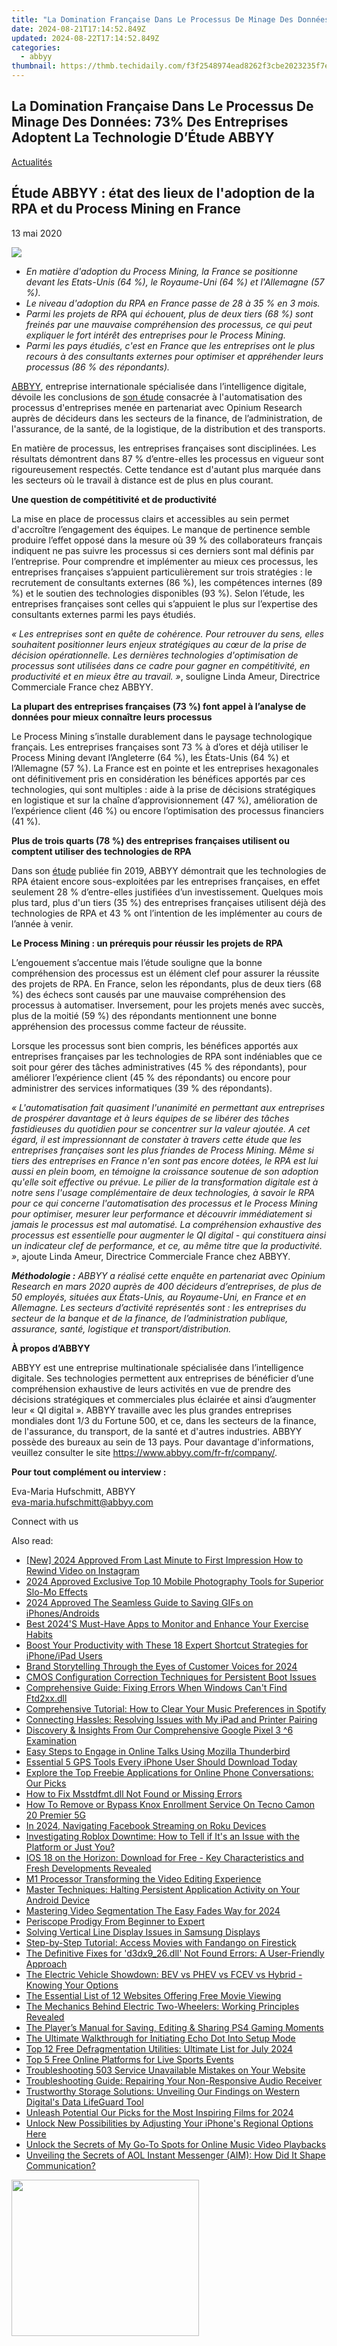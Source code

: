 ```yaml
---
title: "La Domination Française Dans Le Processus De Minage Des Données: 73%% Des Entreprises Adoptent La Technologie D’Étude ABBYY"
date: 2024-08-21T17:14:52.849Z
updated: 2024-08-22T17:14:52.849Z
categories:
  - abbyy
thumbnail: https://thmb.techidaily.com/f3f2548974ead8262f3cbe2023235f7ed337f6212ab7a7e3e523b3fd374baa30.jpg
---
```


## La Domination Française Dans Le Processus De Minage Des Données: 73% Des Entreprises Adoptent La Technologie D’Étude ABBYY

[Actualités](https://tools.techidaily.com/abbyy/products/)

## Étude ABBYY : état des lieux de l'adoption de la RPA et du Process Mining en France

13 mai 2020

![](https://content.abbyy.com/-/media/project/abbyy/abbyy/branchtemplates/shutterstock_1272462163_1296-x-729.jpg?h=729&iar=0&w=1296)

* _En matière d'adoption du Process Mining, la France se positionne devant les Etats-Unis (64 %), le Royaume-Uni (64 %) et l'Allemagne (57 %)._
* _Le niveau d'adoption du RPA en France passe de 28 à 35 % en 3 mois._
* _Parmi les projets de RPA qui échouent, plus de deux tiers (68 %) sont freinés par une mauvaise compréhension des processus, ce qui peut expliquer le fort intérêt des entreprises pour le Process Mining._
* _Parmi les pays étudiés, c'est en France que les entreprises ont le plus recours à des consultants externes pour optimiser et appréhender leurs processus (86 % des répondants)._

[ABBYY](https://tools.techidaily.com/abbyy/products/), entreprise internationale spécialisée dans l’intelligence digitale, dévoile les conclusions de [son étude](https://tools.techidaily.com/abbyy/products/) consacrée à l'automatisation des processus d'entreprises menée en partenariat avec Opinium Research auprès de décideurs dans les secteurs de la finance, de l’administration, de l'assurance, de la santé, de la logistique, de la distribution et des transports.

En matière de processus, les entreprises françaises sont disciplinées. Les résultats démontrent dans 87 % d’entre-elles les processus en vigueur sont rigoureusement respectés. Cette tendance est d'autant plus marquée dans les secteurs où le travail à distance est de plus en plus courant.

**Une question de compétitivité et de productivité**

La mise en place de processus clairs et accessibles au sein permet d'accroître l’engagement des équipes. Le manque de pertinence semble produire l’effet opposé dans la mesure où 39 % des collaborateurs français indiquent ne pas suivre les processus si ces derniers sont mal définis par l’entreprise. Pour comprendre et implémenter au mieux ces processus, les entreprises françaises s’appuient particulièrement sur trois stratégies : le recrutement de consultants externes (86 %), les compétences internes (89 %) et le soutien des technologies disponibles (93 %). Selon l’étude, les entreprises françaises sont celles qui s’appuient le plus sur l’expertise des consultants externes parmi les pays étudiés.

_« Les entreprises sont en quête de cohérence. Pour retrouver du sens, elles souhaitent positionner leurs enjeux stratégiques au cœur de la prise de décision opérationnelle. Les dernières technologies d'optimisation de processus sont utilisées dans ce cadre pour gagner en compétitivité, en productivité et en mieux être au travail. »_, souligne Linda Ameur, Directrice Commerciale France chez ABBYY.

**La plupart des entreprises françaises (73 %) font appel à l’analyse de données pour mieux connaître leurs processus**

Le Process Mining s’installe durablement dans le paysage technologique français. Les entreprises françaises sont 73 % à d’ores et déjà utiliser le Process Mining devant l’Angleterre (64 %), les États-Unis (64 %) et l’Allemagne (57 %). La France est en pointe et les entreprises hexagonales ont définitivement pris en considération les bénéfices apportés par ces technologies, qui sont multiples : aide à la prise de décisions stratégiques en logistique et sur la chaîne d’approvisionnement (47 %), amélioration de l’expérience client (46 %) ou encore l’optimisation des processus financiers (41 %).

**Plus de trois quarts (78 %) des entreprises françaises utilisent ou comptent utiliser des technologies de RPA**

Dans son [étude](https://tools.techidaily.com/abbyy/products/) publiée fin 2019, ABBYY démontrait que les technologies de RPA étaient encore sous-exploitées par les entreprises françaises, en effet seulement 28 % d’entre-elles justifiées d’un investissement. Quelques mois plus tard, plus d'un tiers (35 %) des entreprises françaises utilisent déjà des technologies de RPA et 43 % ont l’intention de les implémenter au cours de l’année à venir.

**Le Process Mining : un prérequis pour réussir les projets de RPA**

L’engouement s’accentue mais l’étude souligne que la bonne compréhension des processus est un élément clef pour assurer la réussite des projets de RPA. En France, selon les répondants, plus de deux tiers (68 %) des échecs sont causés par une mauvaise compréhension des processus à automatiser. Inversement, pour les projets menés avec succès, plus de la moitié (59 %) des répondants mentionnent une bonne appréhension des processus comme facteur de réussite.

Lorsque les processus sont bien compris, les bénéfices apportés aux entreprises françaises par les technologies de RPA sont indéniables que ce soit pour gérer des tâches administratives (45 % des répondants), pour améliorer l’expérience client (45 % des répondants) ou encore pour administrer des services informatiques (39 % des répondants).

_« L'automatisation fait quasiment l'unanimité en permettant aux entreprises de prospérer davantage et à leurs équipes de se libérer des tâches fastidieuses du quotidien pour se concentrer sur la valeur ajoutée. A cet égard, il est impressionnant de constater à travers cette étude que les entreprises françaises sont les plus friandes de Process Mining. Même si tiers des entreprises en France n'en sont pas encore dotées, le RPA est lui aussi en plein boom, en témoigne la croissance soutenue de son adoption qu'elle soit effective ou prévue. Le pilier de la transformation digitale est à notre sens l'usage complémentaire de deux technologies, à savoir le RPA pour ce qui concerne l'automatisation des processus et le Process Mining pour optimiser, mesurer leur performance et découvrir immédiatement si jamais le processus est mal automatisé. La compréhension exhaustive des processus est essentielle pour augmenter le QI digital - qui constituera ainsi un indicateur clef de performance, et ce, au même titre que la productivité. »_, ajoute Linda Ameur, Directrice Commerciale France chez ABBYY.

_**Méthodologie :** ABBYY a réalisé cette enquête en partenariat avec Opinium Research en mars 2020 auprès de 400 décideurs d’entreprises, de plus de 50 employés, situées aux États-Unis, au Royaume-Uni, en France et en Allemagne. Les secteurs d’activité représentés sont : les entreprises du secteur de la banque et de la finance, de l’administration publique, assurance, santé, logistique et transport/distribution._

**À propos d’ABBYY**

ABBYY est une entreprise multinationale spécialisée dans l’intelligence digitale. Ses technologies permettent aux entreprises de bénéficier d’une compréhension exhaustive de leurs activités en vue de prendre des décisions stratégiques et commerciales plus éclairée et ainsi d’augmenter leur « QI digital ». ABBYY travaille avec les plus grandes entreprises mondiales dont 1/3 du Fortune 500, et ce, dans les secteurs de la finance, de l'assurance, du transport, de la santé et d'autres industries. ABBYY possède des bureaux au sein de 13 pays. Pour davantage d'informations, veuillez consulter le site <https://www.abbyy.com/fr-fr/company/>.

**Pour tout complément ou interview :**

Eva-Maria Hufschmitt, ABBYY  
[eva-maria.hufschmitt@abbyy.com](https://tools.techidaily.com/abbyy/products/)

Connect with us

<ins class="adsbygoogle"
     style="display:block"
     data-ad-format="autorelaxed"
     data-ad-client="ca-pub-7571918770474297"
     data-ad-slot="1223367746"></ins>



<ins class="adsbygoogle"
     style="display:block"
     data-ad-client="ca-pub-7571918770474297"
     data-ad-slot="8358498916"
     data-ad-format="auto"
     data-full-width-responsive="true"></ins>

<span class="atpl-alsoreadstyle">Also read:</span>
<div><ul>
<li><a href="https://instagram-videos.techidaily.com/new-2024-approved-from-last-minute-to-first-impression-how-to-rewind-video-on-instagram/"><u>[New] 2024 Approved  From Last Minute to First Impression  How to Rewind Video on Instagram</u></a></li>
<li><a href="https://some-techniques.techidaily.com/2024-approved-exclusive-top-10-mobile-photography-tools-for-superior-slo-mo-effects/"><u>2024 Approved  Exclusive Top 10 Mobile Photography Tools for Superior Slo-Mo Effects</u></a></li>
<li><a href="https://twitter-videos.techidaily.com/2024-approved-the-seamless-guide-to-saving-gifs-on-iphonesandroids/"><u>2024 Approved  The Seamless Guide to Saving GIFs on iPhones/Androids</u></a></li>
<li><a href="https://techtrends.techidaily.com/best-2024s-must-have-apps-to-monitor-and-enhance-your-exercise-habits/"><u>Best 2024'S Must-Have Apps to Monitor and Enhance Your Exercise Habits</u></a></li>
<li><a href="https://techtrends.techidaily.com/boost-your-productivity-with-these-18-expert-shortcut-strategies-for-iphoneipad-users/"><u>Boost Your Productivity with These 18 Expert Shortcut Strategies for iPhone/iPad Users</u></a></li>
<li><a href="https://fox-boxes.techidaily.com/brand-storytelling-through-the-eyes-of-customer-voices-for-2024/"><u>Brand Storytelling Through the Eyes of Customer Voices for 2024</u></a></li>
<li><a href="https://techtrends.techidaily.com/cmos-configuration-correction-techniques-for-persistent-boot-issues/"><u>CMOS Configuration Correction Techniques for Persistent Boot Issues</u></a></li>
<li><a href="https://techtrends.techidaily.com/comprehensive-guide-fixing-errors-when-windows-cant-find-ftd2xxdll/"><u>Comprehensive Guide: Fixing Errors When Windows Can't Find Ftd2xx.dll</u></a></li>
<li><a href="https://techtrends.techidaily.com/comprehensive-tutorial-how-to-clear-your-music-preferences-in-spotify/"><u>Comprehensive Tutorial: How to Clear Your Music Preferences in Spotify</u></a></li>
<li><a href="https://techtrends.techidaily.com/connecting-hassles-resolving-issues-with-my-ipad-and-printer-pairing/"><u>Connecting Hassles: Resolving Issues with My iPad and Printer Pairing</u></a></li>
<li><a href="https://buynow-marvelous.techidaily.com/discovery-and-insights-from-our-comprehensive-google-pixel-3-6-examination/"><u>Discovery & Insights From Our Comprehensive Google Pixel 3 ^6 Examination</u></a></li>
<li><a href="https://techtrends.techidaily.com/easy-steps-to-engage-in-online-talks-using-mozilla-thunderbird/"><u>Easy Steps to Engage in Online Talks Using Mozilla Thunderbird</u></a></li>
<li><a href="https://techtrends.techidaily.com/essential-5-gps-tools-every-iphone-user-should-download-today/"><u>Essential 5 GPS Tools Every iPhone User Should Download Today</u></a></li>
<li><a href="https://techtrends.techidaily.com/explore-the-top-freebie-applications-for-online-phone-conversations-our-picks/"><u>Explore the Top Freebie Applications for Online Phone Conversations: Our Picks</u></a></li>
<li><a href="https://techtrends.techidaily.com/how-to-fix-msstdfmtdll-not-found-or-missing-errors/"><u>How to Fix Msstdfmt.dll Not Found or Missing Errors</u></a></li>
<li><a href="https://unlock-android.techidaily.com/how-to-remove-or-bypass-knox-enrollment-service-on-tecno-camon-20-premier-5g-by-drfone-android/"><u>How To Remove or Bypass Knox Enrollment Service On Tecno Camon 20 Premier 5G</u></a></li>
<li><a href="https://facebook-video-files.techidaily.com/in-2024-navigating-facebook-streaming-on-roku-devices/"><u>In 2024, Navigating Facebook Streaming on Roku Devices</u></a></li>
<li><a href="https://techtrends.techidaily.com/investigating-roblox-downtime-how-to-tell-if-its-an-issue-with-the-platform-or-just-you/"><u>Investigating Roblox Downtime: How to Tell if It's an Issue with the Platform or Just You?</u></a></li>
<li><a href="https://techtrends.techidaily.com/ios-18-on-the-horizon-download-for-free-key-characteristics-and-fresh-developments-revealed/"><u>IOS 18 on the Horizon: Download for Free - Key Characteristics and Fresh Developments Revealed</u></a></li>
<li><a href="https://fox-cloud.techidaily.com/m1-processor-transforming-the-video-editing-experience/"><u>M1 Processor  Transforming the Video Editing Experience</u></a></li>
<li><a href="https://techtrends.techidaily.com/master-techniques-halting-persistent-application-activity-on-your-android-device/"><u>Master Techniques: Halting Persistent Application Activity on Your Android Device</u></a></li>
<li><a href="https://on-screen-recording.techidaily.com/mastering-video-segmentation-the-easy-fades-way-for-2024/"><u>Mastering Video Segmentation  The Easy Fades Way for 2024</u></a></li>
<li><a href="https://extra-resources.techidaily.com/periscope-prodigy-from-beginner-to-expert/"><u>Periscope Prodigy  From Beginner to Expert</u></a></li>
<li><a href="https://techtrends.techidaily.com/solving-vertical-line-display-issues-in-samsung-displays/"><u>Solving Vertical Line Display Issues in Samsung Displays</u></a></li>
<li><a href="https://techtrends.techidaily.com/step-by-step-tutorial-access-movies-with-fandango-on-firestick/"><u>Step-by-Step Tutorial: Access Movies with Fandango on Firestick</u></a></li>
<li><a href="https://techtrends.techidaily.com/the-definitive-fixes-for-d3dx926dll-not-found-errors-a-user-friendly-approach/"><u>The Definitive Fixes for 'd3dx9_26.dll' Not Found Errors: A User-Friendly Approach</u></a></li>
<li><a href="https://techtrends.techidaily.com/the-electric-vehicle-showdown-bev-vs-phev-vs-fcev-vs-hybrid-knowing-your-options/"><u>The Electric Vehicle Showdown: BEV vs PHEV vs FCEV vs Hybrid - Knowing Your Options</u></a></li>
<li><a href="https://techtrends.techidaily.com/the-essential-list-of-12-websites-offering-free-movie-viewing/"><u>The Essential List of 12 Websites Offering Free Movie Viewing</u></a></li>
<li><a href="https://techtrends.techidaily.com/the-mechanics-behind-electric-two-wheelers-working-principles-revealed/"><u>The Mechanics Behind Electric Two-Wheelers: Working Principles Revealed</u></a></li>
<li><a href="https://techtrends.techidaily.com/the-players-manual-for-saving-editing-and-sharing-ps4-gaming-moments/"><u>The Player’s Manual for Saving, Editing & Sharing PS4 Gaming Moments</u></a></li>
<li><a href="https://techtrends.techidaily.com/the-ultimate-walkthrough-for-initiating-echo-dot-into-setup-mode/"><u>The Ultimate Walkthrough for Initiating Echo Dot Into Setup Mode</u></a></li>
<li><a href="https://techtrends.techidaily.com/top-12-free-defragmentation-utilities-ultimate-list-for-july-2024/"><u>Top 12 Free Defragmentation Utilities: Ultimate List for July 2024</u></a></li>
<li><a href="https://techtrends.techidaily.com/top-5-free-online-platforms-for-live-sports-events/"><u>Top 5 Free Online Platforms for Live Sports Events</u></a></li>
<li><a href="https://techtrends.techidaily.com/troubleshooting-503-service-unavailable-mistakes-on-your-website/"><u>Troubleshooting 503 Service Unavailable Mistakes on Your Website</u></a></li>
<li><a href="https://techtrends.techidaily.com/troubleshooting-guide-repairing-your-non-responsive-audio-receiver/"><u>Troubleshooting Guide: Repairing Your Non-Responsive Audio Receiver</u></a></li>
<li><a href="https://techtrends.techidaily.com/trustworthy-storage-solutions-unveiling-our-findings-on-western-digitals-data-lifeguard-tool/"><u>Trustworthy Storage Solutions: Unveiling Our Findings on Western Digital's Data LifeGuard Tool</u></a></li>
<li><a href="https://some-tips.techidaily.com/unleash-potential-our-picks-for-the-most-inspiring-films-for-2024/"><u>Unleash Potential  Our Picks for the Most Inspiring Films for 2024</u></a></li>
<li><a href="https://techtrends.techidaily.com/1722865036717-unlock-new-possibilities-by-adjusting-your-iphones-regional-options-here/"><u>Unlock New Possibilities by Adjusting Your iPhone's Regional Options Here</u></a></li>
<li><a href="https://techtrends.techidaily.com/unlock-the-secrets-of-my-go-to-spots-for-online-music-video-playbacks/"><u>Unlock the Secrets of My Go-To Spots for Online Music Video Playbacks</u></a></li>
<li><a href="https://techtrends.techidaily.com/unveiling-the-secrets-of-aol-instant-messenger-aim-how-did-it-shape-communication/"><u>Unveiling the Secrets of AOL Instant Messenger (AIM): How Did It Shape Communication?</u></a></li>
</ul></div>

<!-- affiliate ads begin -->
<a href="https://godlikehost.sjv.io/c/5597632/1920047/21774" target="_top" id="1920047"><img src="//a.impactradius-go.com/display-ad/21774-1920047" border="0" alt="" width="300" height="250"/></a><img height="0" width="0" src="https://imp.pxf.io/i/5597632/1920047/21774" style="position:absolute;visibility:hidden;" border="0" />
<!-- affiliate ads end -->